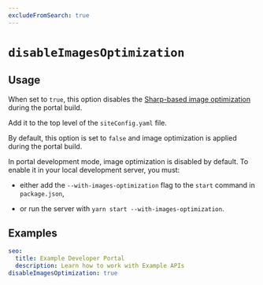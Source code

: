 ```yaml
---
excludeFromSearch: true
---
```


# `disableImagesOptimization`

## Usage

When set to `true`, this option disables the [Sharp-based image optimization](https://github.com/lovell/sharp) during the portal build.

Add it to the top level of the `siteConfig.yaml` file.

By default, this option is set to `false` and image optimization is applied during the portal build.

In portal development mode, image optimization is disabled by default. To enable it in your local development server, you must:

- either add the `--with-images-optimization` flag to the `start` command in `package.json`,

- or run the server with `yarn start --with-images-optimization`.


## Examples

```yaml
seo:
  title: Example Developer Portal
  description: Learn how to work with Example APIs
disableImagesOptimization: true
```
